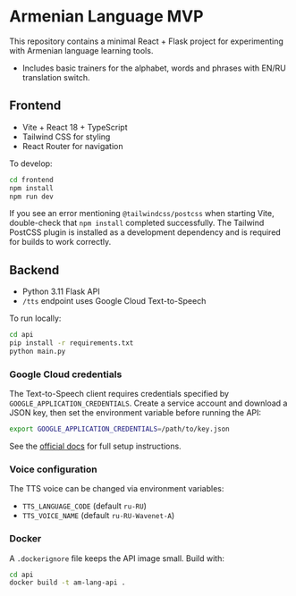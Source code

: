 # Armenian Language MVP

This repository contains a minimal React + Flask project for experimenting with Armenian language learning tools.

- Includes basic trainers for the alphabet, words and phrases with EN/RU translation switch.
## Frontend
- Vite + React 18 + TypeScript
- Tailwind CSS for styling
- React Router for navigation

To develop:
```bash
cd frontend
npm install
npm run dev
```
If you see an error mentioning `@tailwindcss/postcss` when starting Vite,
double-check that `npm install` completed successfully. The Tailwind PostCSS
plugin is installed as a development dependency and is required for builds to
work correctly.

## Backend
- Python 3.11 Flask API
- `/tts` endpoint uses Google Cloud Text-to-Speech

To run locally:
```bash
cd api
pip install -r requirements.txt
python main.py
```

### Google Cloud credentials
The Text-to-Speech client requires credentials specified by `GOOGLE_APPLICATION_CREDENTIALS`. Create a service account and download a JSON key, then set the environment variable before running the API:
```bash
export GOOGLE_APPLICATION_CREDENTIALS=/path/to/key.json
```
See the [official docs](https://cloud.google.com/text-to-speech/docs/before-you-begin) for full setup instructions.

### Voice configuration
The TTS voice can be changed via environment variables:
- `TTS_LANGUAGE_CODE` (default `ru-RU`)
- `TTS_VOICE_NAME` (default `ru-RU-Wavenet-A`)

### Docker
A `.dockerignore` file keeps the API image small. Build with:
```bash
cd api
docker build -t am-lang-api .
```
